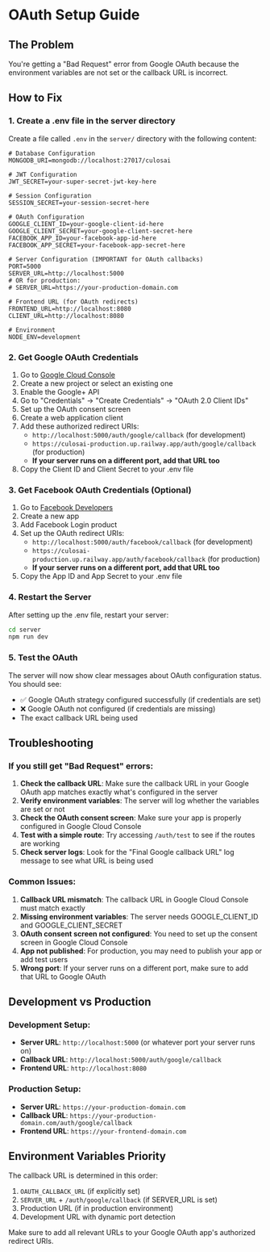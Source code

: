 # OAuth Setup Guide

## The Problem
You're getting a "Bad Request" error from Google OAuth because the environment variables are not set or the callback URL is incorrect.

## How to Fix

### 1. Create a .env file in the server directory

Create a file called `.env` in the `server/` directory with the following content:

```env
# Database Configuration
MONGODB_URI=mongodb://localhost:27017/culosai

# JWT Configuration
JWT_SECRET=your-super-secret-jwt-key-here

# Session Configuration
SESSION_SECRET=your-session-secret-here

# OAuth Configuration
GOOGLE_CLIENT_ID=your-google-client-id-here
GOOGLE_CLIENT_SECRET=your-google-client-secret-here
FACEBOOK_APP_ID=your-facebook-app-id-here
FACEBOOK_APP_SECRET=your-facebook-app-secret-here

# Server Configuration (IMPORTANT for OAuth callbacks)
PORT=5000
SERVER_URL=http://localhost:5000
# OR for production:
# SERVER_URL=https://your-production-domain.com

# Frontend URL (for OAuth redirects)
FRONTEND_URL=http://localhost:8080
CLIENT_URL=http://localhost:8080

# Environment
NODE_ENV=development
```

### 2. Get Google OAuth Credentials

1. Go to [Google Cloud Console](https://console.cloud.google.com/)
2. Create a new project or select an existing one
3. Enable the Google+ API
4. Go to "Credentials" → "Create Credentials" → "OAuth 2.0 Client IDs"
5. Set up the OAuth consent screen
6. Create a web application client
7. Add these authorized redirect URIs:
   - `http://localhost:5000/auth/google/callback` (for development)
   - `https://culosai-production.up.railway.app/auth/google/callback` (for production)
   - **If your server runs on a different port, add that URL too**
8. Copy the Client ID and Client Secret to your .env file

### 3. Get Facebook OAuth Credentials (Optional)

1. Go to [Facebook Developers](https://developers.facebook.com/)
2. Create a new app
3. Add Facebook Login product
4. Set up the OAuth redirect URIs:
   - `http://localhost:5000/auth/facebook/callback` (for development)
   - `https://culosai-production.up.railway.app/auth/facebook/callback` (for production)
   - **If your server runs on a different port, add that URL too**
5. Copy the App ID and App Secret to your .env file

### 4. Restart the Server

After setting up the .env file, restart your server:

```bash
cd server
npm run dev
```

### 5. Test the OAuth

The server will now show clear messages about OAuth configuration status. You should see:
- ✅ Google OAuth strategy configured successfully (if credentials are set)
- ❌ Google OAuth not configured (if credentials are missing)
- The exact callback URL being used

## Troubleshooting

### If you still get "Bad Request" errors:

1. **Check the callback URL**: Make sure the callback URL in your Google OAuth app matches exactly what's configured in the server
2. **Verify environment variables**: The server will log whether the variables are set or not
3. **Check the OAuth consent screen**: Make sure your app is properly configured in Google Cloud Console
4. **Test with a simple route**: Try accessing `/auth/test` to see if the routes are working
5. **Check server logs**: Look for the "Final Google callback URL" log message to see what URL is being used

### Common Issues:

1. **Callback URL mismatch**: The callback URL in Google Cloud Console must match exactly
2. **Missing environment variables**: The server needs GOOGLE_CLIENT_ID and GOOGLE_CLIENT_SECRET
3. **OAuth consent screen not configured**: You need to set up the consent screen in Google Cloud Console
4. **App not published**: For production, you may need to publish your app or add test users
5. **Wrong port**: If your server runs on a different port, make sure to add that URL to Google OAuth

## Development vs Production

### Development Setup:
- **Server URL**: `http://localhost:5000` (or whatever port your server runs on)
- **Callback URL**: `http://localhost:5000/auth/google/callback`
- **Frontend URL**: `http://localhost:8080`

### Production Setup:
- **Server URL**: `https://your-production-domain.com`
- **Callback URL**: `https://your-production-domain.com/auth/google/callback`
- **Frontend URL**: `https://your-frontend-domain.com`

## Environment Variables Priority

The callback URL is determined in this order:
1. `OAUTH_CALLBACK_URL` (if explicitly set)
2. `SERVER_URL` + `/auth/google/callback` (if SERVER_URL is set)
3. Production URL (if in production environment)
4. Development URL with dynamic port detection

Make sure to add all relevant URLs to your Google OAuth app's authorized redirect URIs. 